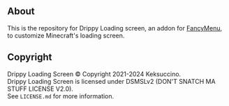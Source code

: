 ## About

This is the repository for Drippy Loading screen, an addon for [FancyMenu](https://github.com/Keksuccino/FancyMenu), to customize Minecraft's loading screen.

## Copyright

Drippy Loading Screen © Copyright 2021-2024 Keksuccino.<br>
Drippy Loading Screen is licensed under DSMSLv2 (DON'T SNATCH MA STUFF LICENSE V2.0).<br>
See `LICENSE.md` for more information.


